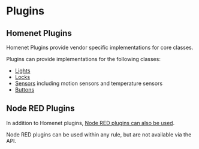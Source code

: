 # Plugins

## Homenet Plugins

Homenet Plugins provide vendor specific implementations for core classes.

Plugins can provide implementations for the following classes:

- [Lights](lights.md)
- [Locks](locks.md)
- [Sensors](sensors.md) including motion sensors and temperature sensors
- [Buttons](buttons.md)

## Node RED Plugins

In addition to Homenet plugins, [Node RED plugins can also be used](nodered.md).

Node RED plugins can be used within any rule, but are not available via the API.